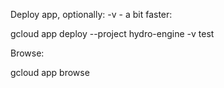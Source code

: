 Deploy app, optionally: -v <version> - a bit faster:

gcloud app deploy --project hydro-engine -v test

Browse: 

gcloud app browse

